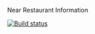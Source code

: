 Near Restaurant Information

[![Build status](https://build.appcenter.ms/v0.1/apps/de78584e-24c5-4c4a-82ae-0f2b8e787ede/branches/dev/badge)](https://appcenter.ms)
